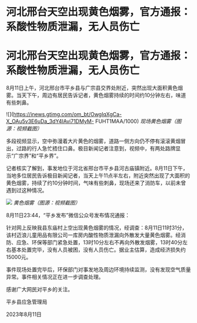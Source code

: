 # 河北邢台天空出现黄色烟雾，官方通报：系酸性物质泄漏，无人员伤亡

# 河北邢台天空出现黄色烟雾，官方通报：系酸性物质泄漏，无人员伤亡

8月11日上午，河北邢台市平乡县与广宗县交界处附近，突然出现大面积黄色烟雾。当天下午，周边有居民告诉记者，黄色烟雾持续的时间约10分钟左右，味道有些刺鼻。

![](https://inews.gtimg.com/om_bt/OwgIqXgCa-X_OAu5v3E6uDa_3dY4IAvi71DMyM-
FUHT1MAA/1000) _现场黄色烟雾（图源：视频截图）_

多段视频显示，空中弥漫着大片黄色的烟雾，道路一侧方向仍不停有滚滚黄烟冒出，过路的行人急忙捂住口鼻。极目新闻记者注意到，视频中，有两处路牌显示“广宗界”和“平乡界”。

记者核实了解到，事发地位于河北省邢台市平乡县河古庙镇附近。8月11日下午，当地多位居民告诉极目新闻记者，当天上午11点半左右，附近突然出现了大面积的黄色烟雾，持续了约10分钟时间，气味有些刺鼻，现场还来了消防车，以前未曾遇到过这种情况。

![](https://inews.gtimg.com/om_bt/Ov5jMvwTGYj4nBPqvtcKnpslalYRCdHFrSl9XE7mReghIAA/1000)
_黄色烟雾（图源：视频截图）_

8月11日23:44，“平乡发布”微信公众号发布情况通报：

针对网上反映我县东庙村上空出现黄色烟雾的情况，经调查：8月11日11时31分，该村迈浪儿童用品有限公司一库房内酸性物质泄漏向外散发大量黄色烟雾。经消防、应急、环保等部门紧急处置，13时10分左右不再向外散发烟雾，13时40分左右基本处置完毕，没有人员被困，没有人员伤亡。据业主估算，造成经济损失约15000元。

事件现场处置完毕后，环保部门对事发地及周边环境持续监测，没有发现空气质量异常。事件相关情况正在进一步调查处理。

感谢广大网民对平乡的关注。

平乡县应急管理局

2023年8月11日


